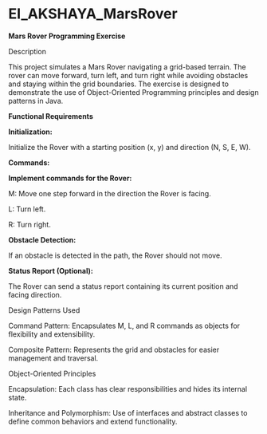 # EI_AKSHAYA_MarsRover

**Mars Rover Programming Exercise**

Description

This project simulates a Mars Rover navigating a grid-based terrain. The rover can move forward, turn left, and turn right while avoiding obstacles and staying within the grid boundaries. The exercise is designed to demonstrate the use of Object-Oriented Programming principles and design patterns in Java.

**Functional Requirements**

**Initialization:**

Initialize the Rover with a starting position (x, y) and direction (N, S, E, W).

**Commands:**

**Implement commands for the Rover:**

M: Move one step forward in the direction the Rover is facing.

L: Turn left.

R: Turn right.

**Obstacle Detection:**

If an obstacle is detected in the path, the Rover should not move.

**Status Report (Optional):**

The Rover can send a status report containing its current position and facing direction.

Design Patterns Used

Command Pattern:
Encapsulates M, L, and R commands as objects for flexibility and extensibility.

Composite Pattern:
Represents the grid and obstacles for easier management and traversal.

Object-Oriented Principles

Encapsulation:
Each class has clear responsibilities and hides its internal state.

Inheritance and Polymorphism:
Use of interfaces and abstract classes to define common behaviors and extend functionality.
